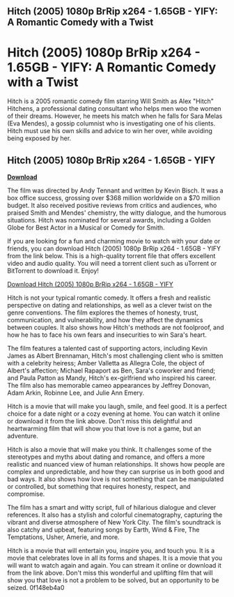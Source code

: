 ## Hitch (2005) 1080p BrRip x264 - 1.65GB - YIFY: A Romantic Comedy with a Twist

  
# Hitch (2005) 1080p BrRip x264 - 1.65GB - YIFY: A Romantic Comedy with a Twist
 
Hitch is a 2005 romantic comedy film starring Will Smith as Alex "Hitch" Hitchens, a professional dating consultant who helps men woo the women of their dreams. However, he meets his match when he falls for Sara Melas (Eva Mendes), a gossip columnist who is investigating one of his clients. Hitch must use his own skills and advice to win her over, while avoiding being exposed by her.
 
## Hitch (2005) 1080p BrRip x264 - 1.65GB - YIFY


[**Download**](https://www.google.com/url?q=https%3A%2F%2Furluso.com%2F2tLiux&sa=D&sntz=1&usg=AOvVaw1SN-yvI-KjdkfSVLgYP0B5)

 
The film was directed by Andy Tennant and written by Kevin Bisch. It was a box office success, grossing over $368 million worldwide on a $70 million budget. It also received positive reviews from critics and audiences, who praised Smith and Mendes' chemistry, the witty dialogue, and the humorous situations. Hitch was nominated for several awards, including a Golden Globe for Best Actor in a Musical or Comedy for Smith.
 
If you are looking for a fun and charming movie to watch with your date or friends, you can download Hitch (2005) 1080p BrRip x264 - 1.65GB - YIFY from the link below. This is a high-quality torrent file that offers excellent video and audio quality. You will need a torrent client such as uTorrent or BitTorrent to download it. Enjoy!
 
[Download Hitch (2005) 1080p BrRip x264 - 1.65GB - YIFY](https://knaben.ru/thepiratebay/torrent/7464053/Hitch_%282005%29_1080p_BrRip_x264_-_1.65GB_-_YIFY)
  
Hitch is not your typical romantic comedy. It offers a fresh and realistic perspective on dating and relationships, as well as a clever twist on the genre conventions. The film explores the themes of honesty, trust, communication, and vulnerability, and how they affect the dynamics between couples. It also shows how Hitch's methods are not foolproof, and how he has to face his own fears and insecurities to win Sara's heart.
 
The film features a talented cast of supporting actors, including Kevin James as Albert Brennaman, Hitch's most challenging client who is smitten with a celebrity heiress; Amber Valletta as Allegra Cole, the object of Albert's affection; Michael Rapaport as Ben, Sara's coworker and friend; and Paula Patton as Mandy, Hitch's ex-girlfriend who inspired his career. The film also has memorable cameo appearances by Jeffrey Donovan, Adam Arkin, Robinne Lee, and Julie Ann Emery.
 
Hitch is a movie that will make you laugh, smile, and feel good. It is a perfect choice for a date night or a cozy evening at home. You can watch it online or download it from the link above. Don't miss this delightful and heartwarming film that will show you that love is not a game, but an adventure.
  
Hitch is also a movie that will make you think. It challenges some of the stereotypes and myths about dating and romance, and offers a more realistic and nuanced view of human relationships. It shows how people are complex and unpredictable, and how they can surprise us in both good and bad ways. It also shows how love is not something that can be manipulated or controlled, but something that requires honesty, respect, and compromise.
 
The film has a smart and witty script, full of hilarious dialogue and clever references. It also has a stylish and colorful cinematography, capturing the vibrant and diverse atmosphere of New York City. The film's soundtrack is also catchy and upbeat, featuring songs by Earth, Wind & Fire, The Temptations, Usher, Amerie, and more.
 
Hitch is a movie that will entertain you, inspire you, and touch you. It is a movie that celebrates love in all its forms and shapes. It is a movie that you will want to watch again and again. You can stream it online or download it from the link above. Don't miss this wonderful and uplifting film that will show you that love is not a problem to be solved, but an opportunity to be seized.
 0f148eb4a0
